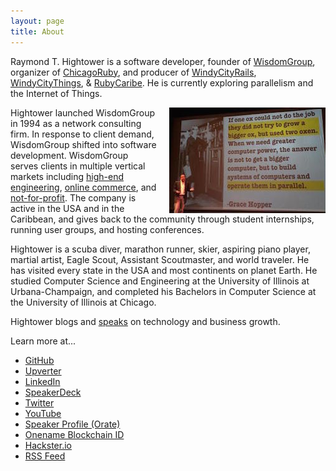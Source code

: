 ```yaml
---
layout: page
title: About
---
```


Raymond T. Hightower is a software developer, founder of [WisdomGroup](http://wisdomgroup.com), organizer of [ChicagoRuby](http://chicagoruby.org), and producer of [WindyCityRails](http://windycityrails.com), [WindyCityThings](http://windycitythings.com), & [RubyCaribe](http://rubycaribe.com). He is currently exploring parallelism and the Internet of Things.

<img style="margin-left:20px" src="/images/parallella_hopper_250.jpg" align="right" />

Hightower launched WisdomGroup in 1994 as a network consulting firm. In response to client demand, WisdomGroup shifted into software development. WisdomGroup serves clients in multiple vertical markets including [high-end engineering](http://www.wisdomgroup.com/case-studies/texas-am-university/), [online commerce](http://www.wisdomgroup.com/case-studies/singles-travel-international/), and [not-for-profit](http://www.wisdomgroup.com/case-studies/cathedralshelter/). The company is active in the USA and in the Caribbean, and gives back to the community through student internships, running user groups, and hosting conferences. 

Hightower is a scuba diver, marathon runner, skier, aspiring piano player, martial artist, Eagle Scout, Assistant Scoutmaster, and world traveler. He has visited every state in the USA and most continents on planet Earth. He studied Computer Science and Engineering at the University of Illinois at Urbana-Champaign, and completed his Bachelors in Computer Science at the University of Illinois at Chicago.

Hightower blogs and [speaks](/speaking) on technology and business growth.

Learn more at...

* [GitHub](http://github.com/rayhightower)
* [Upverter](https://upverter.com/rayhightower)
* [LinkedIn](http://linkedin.com/in/rayhightower)
* [SpeakerDeck](http://speakerdeck.com/rayhightower)
* [Twitter](http://twitter.com/rayhightower)
* [YouTube](http://youtube.com/wisdomgroupvideo)
* [Speaker Profile (Orate)](https://www.orate.me/speakers/825-ray-hightower)
* [Onename Blockchain ID](https://onename.com/rayhightower)
* [Hackster.io](https://www.hackster.io/rayhightower)
* [RSS Feed](/atom.xml)
